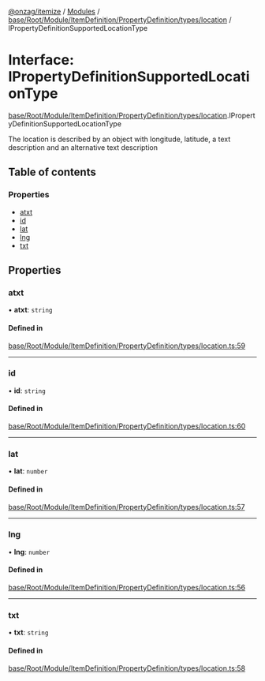 [@onzag/itemize](../README.md) / [Modules](../modules.md) / [base/Root/Module/ItemDefinition/PropertyDefinition/types/location](../modules/base_Root_Module_ItemDefinition_PropertyDefinition_types_location.md) / IPropertyDefinitionSupportedLocationType

# Interface: IPropertyDefinitionSupportedLocationType

[base/Root/Module/ItemDefinition/PropertyDefinition/types/location](../modules/base_Root_Module_ItemDefinition_PropertyDefinition_types_location.md).IPropertyDefinitionSupportedLocationType

The location is described by an object with longitude, latitude,
a text description and an alternative text description

## Table of contents

### Properties

- [atxt](base_Root_Module_ItemDefinition_PropertyDefinition_types_location.IPropertyDefinitionSupportedLocationType.md#atxt)
- [id](base_Root_Module_ItemDefinition_PropertyDefinition_types_location.IPropertyDefinitionSupportedLocationType.md#id)
- [lat](base_Root_Module_ItemDefinition_PropertyDefinition_types_location.IPropertyDefinitionSupportedLocationType.md#lat)
- [lng](base_Root_Module_ItemDefinition_PropertyDefinition_types_location.IPropertyDefinitionSupportedLocationType.md#lng)
- [txt](base_Root_Module_ItemDefinition_PropertyDefinition_types_location.IPropertyDefinitionSupportedLocationType.md#txt)

## Properties

### atxt

• **atxt**: `string`

#### Defined in

[base/Root/Module/ItemDefinition/PropertyDefinition/types/location.ts:59](https://github.com/onzag/itemize/blob/5c2808d3/base/Root/Module/ItemDefinition/PropertyDefinition/types/location.ts#L59)

___

### id

• **id**: `string`

#### Defined in

[base/Root/Module/ItemDefinition/PropertyDefinition/types/location.ts:60](https://github.com/onzag/itemize/blob/5c2808d3/base/Root/Module/ItemDefinition/PropertyDefinition/types/location.ts#L60)

___

### lat

• **lat**: `number`

#### Defined in

[base/Root/Module/ItemDefinition/PropertyDefinition/types/location.ts:57](https://github.com/onzag/itemize/blob/5c2808d3/base/Root/Module/ItemDefinition/PropertyDefinition/types/location.ts#L57)

___

### lng

• **lng**: `number`

#### Defined in

[base/Root/Module/ItemDefinition/PropertyDefinition/types/location.ts:56](https://github.com/onzag/itemize/blob/5c2808d3/base/Root/Module/ItemDefinition/PropertyDefinition/types/location.ts#L56)

___

### txt

• **txt**: `string`

#### Defined in

[base/Root/Module/ItemDefinition/PropertyDefinition/types/location.ts:58](https://github.com/onzag/itemize/blob/5c2808d3/base/Root/Module/ItemDefinition/PropertyDefinition/types/location.ts#L58)
